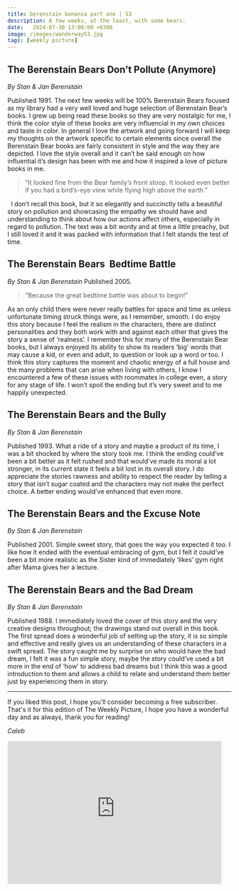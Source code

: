 ```yaml
---
title: berenstain bonanza part one | 53
description: A few weeks, at the least, with some bears.
date:   2024-07-30 13:00:00 +0300
image: /images/wanderway53.jpg
tags: [weekly picture]
---
```


## The Berenstain Bears Don’t Pollute (Anymore)
*By Stan & Jan Berenstain*

Published 1991. The next few weeks will be 100% Berenstain Bears focused as my library had a very well loved and huge selection of Berenstain Bear’s books. I grew up being read these books so they are very nostalgic for me, I think the color style of these books are very influencial in my own choices and taste in color. In general I love the artwork and going forward I will keep my thoughts on the artwork specific to certain elements since overall the Berenstain Bear books are fairly consistent in style and the way they are depicted. I love the style overall and it can’t be said enough on how influential it’s design has been with me and how it inspired a love of picture books in me. 
 
>“It looked fine from the Bear family’s front stoop. It looked even better if you had a bird’s-eye view while flying high above the earth.”
>
 
I don’t recall this book, but it so elegantly and succinctly tells a beautiful story on pollution and showcasing the empathy we should have and understanding to think about how our actions affect others, especially in regard to pollution. The text was a bit wordy and at time a little preachy, but I still loved it and it was packed with information that I felt stands the test of time. 
 
## The Berenstain Bears  Bedtime Battle
*By Stan & Jan Berenstain*
Published 2005. 
 
>“Because the great bedtime battle was about to begin!”
>

As an only child there were never really battles for space and time as unless unfortunate timing struck things were, as I remember, smooth. I do enjoy this story because I feel the realism in the characters, there are distinct personalities and they both work with and against each other that gives the story a sense of ‘realness’. I remember this for many of the Berenstain Bear books, but I always enjoyed its ability to show its readers ‘big’ words that may cause a kid, or even and adult, to question or look up a word or too. I think this story captures the moment and chaotic energy of a full house and the many problems that can arise when living with others, I know I encountered a few of these issues with roommates in college even, a story for any stage of life. I won’t spoil the ending but it’s very sweet and to me happily unexpected. 
 
## The Berenstain Bears and the Bully
*By Stan & Jan Berenstain*

Published 1993. What a ride of a story and maybe a product of its time, I was a bit shocked by where the story took me. I think the ending could’ve been a bit better as it felt rushed and that would’ve made its moral a lot stronger, in its current state it feels a bit lost in its overall story. I do appreciate the stories rawness and ability to respect the reader by telling a story that isn’t sugar coated and the characters may not make the perfect choice. A better ending would’ve enhanced that even more. 
 
## The Berenstain Bears and the Excuse Note
*By Stan & Jan Berenstain*

Published 2001. Simple sweet story, that goes the way you expected it too. I like how it ended with the eventual embracing of gym, but I felt it could’ve been a bit more realistic as the Sister kind of immediately ‘likes’ gym right after Mama gives her a lecture. 
 
## The Berenstain Bears and the Bad Dream
*By Stan & Jan Berenstain*

Published 1988. I immediately loved the cover of this story and the very creative designs throughout; the drawings stand out overall in this book. The first spread does a wonderful job of setting up the story, it is so simple and effective and really gives us an understanding of these characters in a swift spread. The story caught me by surprise on who would have the bad dream, I felt it was a fun simple story, maybe the story could’ve used a bit more in the end of ‘how’ to address bad dreams but I think this was a good introduction to them and allows a child to relate and understand them better just by experiencing them in story. 


***

If you liked this post, I hope you'll consider becoming a free subscriber. That's it for this edition of The Weekly Picture, I hope you have a wonderful day and as always, thank you for reading!

*Caleb*
    
<iframe src="https://thewanderway.substack.com/embed" width="480" height="320" style="border:1px solid #EEE; background:white;" frameborder="0" scrolling="no"></iframe>
